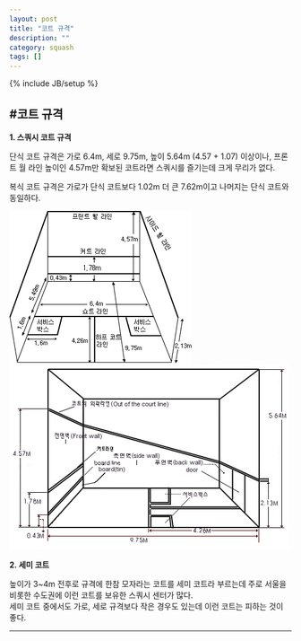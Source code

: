 ```yaml
---
layout: post
title: "코트 규격"
description: ""
category: squash
tags: []
---
```

{% include JB/setup %}

#코트 규격
---
**1. 스쿼시 코트 규격**

단식 코트 규격은 가로 6.4m, 세로 9.75m, 높이 5.64m (4.57 + 1.07) 이상이나, 프론트 월 라인 높이인 4.57m만 확보된 코트라면 스쿼시를 즐기는데 크게 무리가 없다.

복식 코트 규격은 가로가 단식 코트보다 1.02m 더 큰 7.62m이고 나머지는 단식 코트와 동일하다.

<img src = "img/4-4-1.gif">  
<img src = "img/4-4-2.gif">

**2. 세미 코트**

높이가 3~4m 전후로 규격에 한참 모자라는 코트를 세미 코트라 부르는데 주로 서울을 비롯한 수도권에 이런 코트를 보유한 스쿼시 센터가 많다.   
세미 코트 중에서도 가로, 세로 규격보다 작은 경우도 있는데 이런 코트는 피하는 것이 좋다.

---